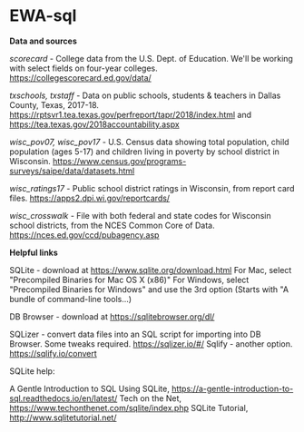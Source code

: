 # EWA-sql

**Data and sources**

*scorecard* - College data from the U.S. Dept. of Education. We'll be working with select fields on four-year colleges.
https://collegescorecard.ed.gov/data/

*txschools, txstaff* - Data on public schools, students & teachers in Dallas County, Texas, 2017-18.
https://rptsvr1.tea.texas.gov/perfreport/tapr/2018/index.html and
https://tea.texas.gov/2018accountability.aspx

*wisc_pov07, wisc_pov17* - U.S. Census data showing total population, child population (ages 5-17) and children living in poverty by school district in Wisconsin.
https://www.census.gov/programs-surveys/saipe/data/datasets.html

*wisc_ratings17* - Public school district ratings in Wisconsin, from report card files.
https://apps2.dpi.wi.gov/reportcards/

*wisc_crosswalk* - File with both federal and state codes for Wisconsin school districts, from the NCES Common Core of Data.
https://nces.ed.gov/ccd/pubagency.asp


**Helpful links**

SQLite - download at https://www.sqlite.org/download.html
For Mac, select "Precompiled Binaries for Mac OS X (x86)"
For Windows, select "Precompiled Binaries for Windows" and use the 3rd option (Starts with "A bundle of command-line tools...)

DB Browser - download at https://sqlitebrowser.org/dl/

SQLizer - convert data files into an SQL script for importing into DB Browser. Some tweaks required. https://sqlizer.io/#/
Sqlify - another option. https://sqlify.io/convert

SQLite help:

  A Gentle Introduction to SQL Using SQLite, https://a-gentle-introduction-to-sql.readthedocs.io/en/latest/
  Tech on the Net, https://www.techonthenet.com/sqlite/index.php
  SQLite Tutorial, http://www.sqlitetutorial.net/
  
